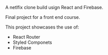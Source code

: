 A netlfix clone build usign React and Firebase.

Final project for a front end course. 

This project showcases the use of:
- React Router
- Styled Componets
- Firebase 
    
